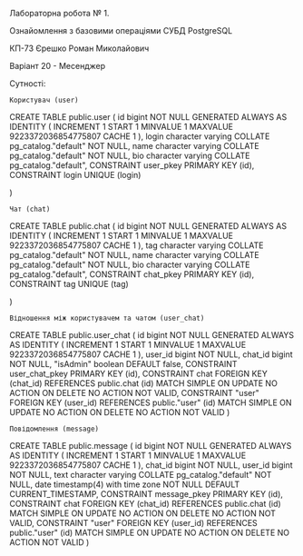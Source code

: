 Лабораторна робота № 1.

Ознайомлення з базовими операціями СУБД PostgreSQL

КП-73 Єрешко Роман Миколайович

Варіант 20 - Месенджер

Сутності:

    Користувач (user)

CREATE TABLE public.user ( id bigint NOT NULL GENERATED ALWAYS AS IDENTITY ( INCREMENT 1 START 1 MINVALUE 1 MAXVALUE 9223372036854775807 CACHE 1 ), login character varying COLLATE pg_catalog."default" NOT NULL, name character varying COLLATE pg_catalog."default" NOT NULL, bio character varying COLLATE pg_catalog."default", CONSTRAINT user_pkey PRIMARY KEY (id), CONSTRAINT login UNIQUE (login)

)

    Чат (chat)

CREATE TABLE public.chat ( id bigint NOT NULL GENERATED ALWAYS AS IDENTITY ( INCREMENT 1 START 1 MINVALUE 1 MAXVALUE 9223372036854775807 CACHE 1 ), tag character varying COLLATE pg_catalog."default" NOT NULL, name character varying COLLATE pg_catalog."default" NOT NULL, bio character varying COLLATE pg_catalog."default", CONSTRAINT chat_pkey PRIMARY KEY (id), CONSTRAINT tag UNIQUE (tag)

)

    Відношення між користувачем та чатом (user_chat)

CREATE TABLE public.user_chat ( id bigint NOT NULL GENERATED ALWAYS AS IDENTITY ( INCREMENT 1 START 1 MINVALUE 1 MAXVALUE 9223372036854775807 CACHE 1 ), user_id bigint NOT NULL, chat_id bigint NOT NULL, "isAdmin" boolean DEFAULT false, CONSTRAINT user_chat_pkey PRIMARY KEY (id), CONSTRAINT chat FOREIGN KEY (chat_id) REFERENCES public.chat (id) MATCH SIMPLE ON UPDATE NO ACTION ON DELETE NO ACTION NOT VALID, CONSTRAINT "user" FOREIGN KEY (user_id) REFERENCES public."user" (id) MATCH SIMPLE ON UPDATE NO ACTION ON DELETE NO ACTION NOT VALID )

    Повідомлення (message)

CREATE TABLE public.message ( id bigint NOT NULL GENERATED ALWAYS AS IDENTITY ( INCREMENT 1 START 1 MINVALUE 1 MAXVALUE 9223372036854775807 CACHE 1 ), chat_id bigint NOT NULL, user_id bigint NOT NULL, text character varying COLLATE pg_catalog."default" NOT NULL, date timestamp(4) with time zone NOT NULL DEFAULT CURRENT_TIMESTAMP, CONSTRAINT message_pkey PRIMARY KEY (id), CONSTRAINT chat FOREIGN KEY (chat_id) REFERENCES public.chat (id) MATCH SIMPLE ON UPDATE NO ACTION ON DELETE NO ACTION NOT VALID, CONSTRAINT "user" FOREIGN KEY (user_id) REFERENCES public."user" (id) MATCH SIMPLE ON UPDATE NO ACTION ON DELETE NO ACTION NOT VALID )
